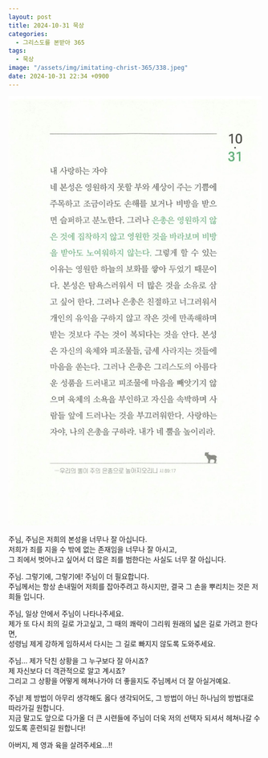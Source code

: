 ```yaml
---
layout: post
title: 2024-10-31 묵상
categories:
  - 그리스도를 본받아 365
tags:
  - 묵상
image: "/assets/img/imitating-christ-365/338.jpeg"
date: 2024-10-31 22:34 +0900
---
```


![image](/assets/img/imitating-christ-365/338.jpeg)

주님, 주님은 저희의 본성을 너무나 잘 아십니다.  
저희가 죄를 지을 수 밖에 없는 존재임을 너무나 잘 아시고,  
그 죄에서 벗어나고 싶어서 더 많은 죄를 범한다는 사실도 너무 잘 아십니다.

주님. 그렇기에, 그렇기에! 주님이 더 필요합니다.  
주님께서는 항상 손내밀어 저희를 잡아주려고 하시지만, 결국 그 손을 뿌리치는 것은 저희들 입니다.

주님, 일상 안에서 주님이 나타나주세요.  
제가 또 다시 죄의 길로 가고싶고, 그 때의 쾌락이 그리워 원래의 넓은 길로 가려고 한다면,  
성령님 제게 강하게 임하셔서 다시는 그 길로 빠지지 않도록 도와주세요.

주님… 제가 닥친 상황을 그 누구보다 잘 아시죠?  
제 자신보다 더 객관적으로 알고 계시죠?  
그리고 그 상황을 어떻게 헤쳐나가야 더 좋을지도 주님께서 더 잘 아실거예요.

주님! 제 방법이 아무리 생각해도 옳다 생각되어도, 그 방법이 아닌 하나님의 방법대로 따라가길 원합니다.  
지금 말고도 앞으로 다가올 더 큰 시련들에 주님이 더욱 저의 선택자 되셔서 헤쳐나갈 수 있도록 훈련되길 원합니다!

아버지, 제 영과 육을 살려주세요…!!
